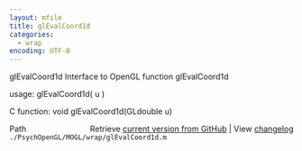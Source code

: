 ```yaml
---
layout: mfile
title: glEvalCoord1d
categories:
  - wrap
encoding: UTF-8
---
```


glEvalCoord1d  Interface to OpenGL function glEvalCoord1d

usage:  glEvalCoord1d( u )

C function:  void glEvalCoord1d(GLdouble u)


<div class="code_header" style="text-align:right;">
  <span style="float:left;">Path&nbsp;&nbsp;</span> <span class="counter">Retrieve <a href=
  "https://raw.github.com/Psychtoolbox-3/Psychtoolbox-3/beta/./PsychOpenGL/MOGL/wrap/glEvalCoord1d.m">current version from GitHub</a> | View <a href=
  "https://github.com/Psychtoolbox-3/Psychtoolbox-3/commits/beta/./PsychOpenGL/MOGL/wrap/glEvalCoord1d.m">changelog</a></span>
</div>
<div class="code">
  <code>./PsychOpenGL/MOGL/wrap/glEvalCoord1d.m</code>
</div>

